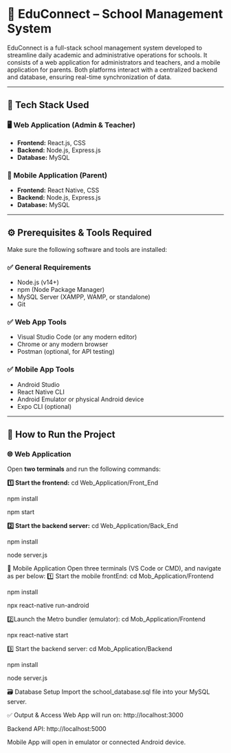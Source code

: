 # 📘 EduConnect – School Management System

EduConnect is a full-stack school management system developed to streamline daily academic and administrative operations for schools. It consists of a web application for administrators and teachers, and a mobile application for parents. Both platforms interact with a centralized backend and database, ensuring real-time synchronization of data.

---

## 🚀 Tech Stack Used

### 🖥 Web Application (Admin & Teacher)
- **Frontend:** React.js, CSS  
- **Backend:** Node.js, Express.js  
- **Database:** MySQL  

### 📱 Mobile Application (Parent)
- **Frontend:** React Native, CSS  
- **Backend:** Node.js, Express.js  
- **Database:** MySQL  

---

## ⚙️ Prerequisites & Tools Required

Make sure the following software and tools are installed:

### ✅ General Requirements
- Node.js (v14+)
- npm (Node Package Manager)
- MySQL Server (XAMPP, WAMP, or standalone)
- Git

### ✅ Web App Tools
- Visual Studio Code (or any modern editor)
- Chrome or any modern browser
- Postman (optional, for API testing)

### ✅ Mobile App Tools
- Android Studio
- React Native CLI
- Android Emulator or physical Android device
- Expo CLI (optional)

---

## 🧪 How to Run the Project

### 🌐 Web Application

Open **two terminals** and run the following commands:

**1️⃣ Start the frontend:**
cd Web_Application/Front_End

npm install

npm start


**2️⃣ Start the backend server:**
cd Web_Application/Back_End

npm install

node server.js


📱 Mobile Application
Open three terminals (VS Code or CMD), and navigate as per below:
1️⃣ Start the mobile frontEnd:
cd Mob_Application/Frontend

npm install

npx react-native run-android

2️⃣Launch the Metro bundler (emulator):
cd Mob_Application/Frontend

npx react-native start

3️⃣ Start the backend server:
cd Mob_Application/Backend

npm install

node server.js

🗃️ Database Setup
Import the school_database.sql file into your MySQL server.


✅ Output & Access
Web App will run on: http://localhost:3000

Backend API: http://localhost:5000

Mobile App will open in emulator or connected Android device.


